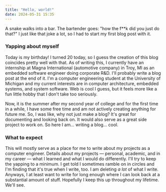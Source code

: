 ```yaml
---
title: "Hello, world!"
date: 2024-05-31 15:35
---
```


A snake walks into a bar. The bartender goes: "how the f\*\*k did you just do that?" I just like that joke a lot, so I had to start my first blog post with it.

### Yapping about myself

Today is my birthday! I turned 20 today, so I guess the creation of this blog coincides pretty well with that. As of writing this, I currently have an internship at Magna International (automotive company) in Troy, MI as an embedded software engineer doing corporate R&D. I'll probably write a blog post at the end of it. I'm a computer engineering student at the University of Michigan and my current interests are in computer architecture, embedded systems, and system software. Web is cool I guess, but it feels more like a fun little hobby that I don't take too seriously.

Now, it is the summer after my second year of college and for the first time in a while, I have some free time and am not actively creating anything for future me. So, I was like, why not just make a blog? It's great for documenting and looking back on. It would also serve as a great side project to work on. So here I am... writing a blog... cool.

### What to expect

This will mostly serve as a place for me to write about my projects as a computer engineer. Details about my projects — personal, academic, and in my career — what I learned and what I would do differently. I'll try to keep the yapping to a minimum. I get told I sometimes ramble on in circles and I'm finding that it's true when I write, too. I am deleting _a lot_ of what I write. Anyways, I at least want to write for long enough where I can look back at a substantial amount of stuff. Hopefully I keep this up throughout my lifetime. We'll see.

